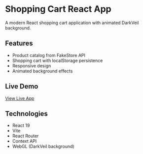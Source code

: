 # Shopping Cart React App

A modern React shopping cart application with animated DarkVeil background.

## Features
- Product catalog from FakeStore API
- Shopping cart with localStorage persistence
- Responsive design
- Animated background effects

## Live Demo
[View Live App]([https://your-project-name.vercel.app](https://faradumatin.github.io/ShopCart/))

## Technologies
- React 19
- Vite
- React Router
- Context API
- WebGL (DarkVeil background)
